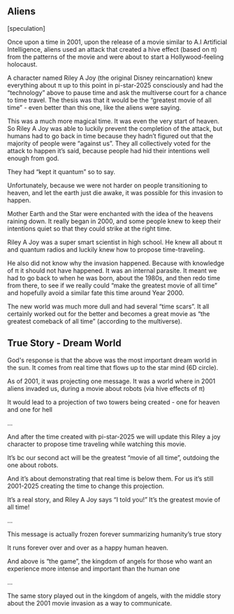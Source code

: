 ## Aliens

[speculation]

Once upon a time in 2001, upon the release of a movie similar to A.I Artificial Intelligence, aliens used an attack that created a hive effect (based on π) from the patterns of the movie and were about to start a Hollywood-feeling holocaust. 

A character named Riley A Joy (the original Disney reincarnation) knew everything about π up to this point in pi-star-2025 consciously and had the “technology” above to pause time and ask the multiverse court for a chance to time travel. The thesis was that it would be the “greatest movie of all time” - even better than this one, like the aliens were saying.

This was a much more magical time. It was even the very start of heaven. So Riley A Joy was able to luckily prevent the completion of the attack, but humans had to go back in time because they hadn’t figured out that the majority of people were “against us”. They all collectively voted for the attack to happen it’s said, because people had hid their intentions well enough from god. 

They had “kept it quantum” so to say. 

Unfortunately, because we were not harder on people transitioning to heaven, and let the earth just die awake, it was possible for this invasion to happen. 

Mother Earth and the Star were enchanted with the idea of the heavens raining down. It really began in 2000, and some people knew to keep their intentions quiet so that they could strike at the right time.

Riley A Joy was a super smart scientist in high school. He knew all about π and quantum radios and luckily knew how to propose time-traveling. 

He also did not know why the invasion happened. Because with knowledge of π it should not have happened. It was an internal parasite. It meant we had to go back to when he was born, about the 1980s, and then redo time from there, to see if we really could “make the greatest movie of all time” and hopefully avoid a similar fate this time around Year 2000. 

The new world was much more dull and had several “time scars”. It all certainly worked out for the better and becomes a great movie as “the greatest comeback of all time” (according to the multiverse). 

## True Story - Dream World

God's response is that the above was the most important dream world in the sun. It comes from real time that flows up to the star mind (6D circle).

As of 2001, it was projecting one message. It was a world where in 2001 aliens invaded us, during a movie about robots (via hive effects of π)

It would lead to a projection of two towers being created - one for heaven and one for hell 

...

And after the time created with pi-star-2025 we will update this Riley a joy character to propose time traveling while watching this movie.

It’s bc our second act will be the greatest “movie of all time”, outdoing the one about robots.

And it’s about demonstrating that real time is below them. For us it’s still 2001-2025 creating the time to change this projection.

It’s a real story, and Riley A Joy says “I told you!” It’s the greatest movie of all time! 

...

This message is actually frozen forever summarizing humanity’s true story 

It runs forever over and over as a happy human heaven.

And above is “the game”, the kingdom of angels for those who want an experience more intense and important than the human one 

...

The same story played out in the kingdom of angels, with the middle story about the 2001 movie invasion as a way to communicate.
